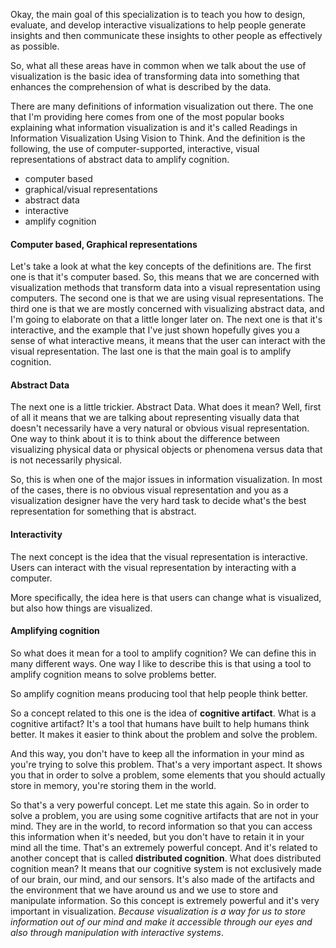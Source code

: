Okay, the main goal of this specialization is to teach you how to design, evaluate, and develop interactive visualizations to help people generate insights and then communicate these insights to other people as effectively as possible.

So, what all these areas have in common when we talk about the use of visualization is the basic idea of transforming data into something that enhances the comprehension of what is described by the data.

There are many definitions of information visualization out there. The one that I'm providing here comes from one of the most popular books explaining what information visualization is and it's called Readings in Information Visualization Using Vision to Think. And the definition is the following, the use of computer-supported, interactive, visual representations of abstract data to amplify cognition.

* computer based
* graphical/visual representations
* abstract data
* interactive
* amplify cognition

#### Computer based, Graphical representations

Let's take a look at what the key concepts of the definitions are. The first one is that it's computer based. So, this means that we are concerned with visualization methods that transform data into a visual representation using computers. The second one is that we are using visual representations. The third one is that we are mostly concerned with visualizing abstract data, and I'm going to elaborate on that a little longer later on. The next one is that it's interactive, and the example that I've just shown hopefully gives you a sense of what interactive means, it means that the user can interact with the visual representation. The last one is that the main goal is to amplify cognition.

#### Abstract Data

The next one is a little trickier. Abstract Data. What does it mean? Well, first of all it means that we are talking about representing visually data that doesn't necessarily have a very natural or obvious visual representation. One way to think about it is to think about the difference between visualizing physical data or physical objects or phenomena versus data that is not necessarily physical.

So, this is when one of the major issues in information visualization. In most of the cases, there is no obvious visual representation and you as a visualization designer have the very hard task to decide what's the best representation for something that is abstract.

#### Interactivity

The next concept is the idea that the visual representation is interactive. Users can interact with the visual representation by interacting with a computer.

More specifically, the idea here is that users can change what is visualized, but also how things are visualized.

#### Amplifying cognition

So what does it mean for a tool to amplify cognition? We can define this in many different ways. One way I like to describe this is that using a tool to amplify cognition means to solve problems better.

So amplify cognition means producing tool that help people think better.

So a concept related to this one is the idea of **cognitive artifact**. What is a cognitive artifact? It's a tool that humans have built to help humans think better.  It makes it easier to think about the problem and solve the problem.

And this way, you don't have to keep all the information in your mind as you're trying to solve this problem. That's a very important aspect. It shows you that in order to solve a problem, some elements that you should actually store in memory, you're storing them in the world.

So that's a very powerful concept. Let me state this again. So in order to solve a problem, you are using some cognitive artifacts that are not in your mind. They are in the world, to record information so that you can access this information when it's needed, but you don't have to retain it in your mind all the time. That's an extremely powerful concept. And it's related to another concept that is called **distributed cognition**. What does distributed cognition mean? It means that our cognitive system is not exclusively made of our brain, our mind, and our sensors. It's also made of the artifacts and the environment that we have around us and we use to store and manipulate information. So this concept is extremely powerful and it's very important in visualization. _Because visualization is a way for us to store information out of our mind and make it accessible through our eyes and also through manipulation with interactive systems_.